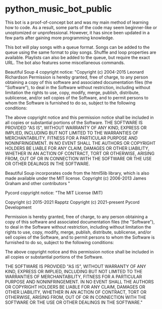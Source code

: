 # python_music_bot_public

This bot is a proof-of-concept bot and was my main method of learning how to code. 
As a result, some parts of the code may seem beginner-like or unoptomized or unprofessional.
However, it has since been updated in a few parts after gaining more programming knowledge.

This bot will play songs with a queue format. 
Songs can be added to the queue using the same format to play songs.
Shuffle and loop properties are available.
Playlists can also be added to the queue, but require the exact URL.
The bot also features some miscellaneous commands.



Beautiful Soup 4 copyright notice:
  "Copyright (c) 2004-2015 Leonard Richardson
  Permission is hereby granted, free of charge, to any person obtaining
  a copy of this software and associated documentation files (the "Software"), 
  to deal in the Software without restriction, including without limitation 
  the rights to use, copy, modify, merge, publish, distribute, sublicense, 
  and/or sell copies of the Software, and to permit persons to whom the 
  Software is furnished to do so, subject to the following conditions:
  
  The above copyright notice and this permission notice shall be
  included in all copies or substantial portions of the Software.
  THE SOFTWARE IS PROVIDED "AS IS", WITHOUT WARRANTY OF ANY KIND,
  EXPRESS OR IMPLIED, INCLUDING BUT NOT LIMITED TO THE WARRANTIES OF
  MERCHANTABILITY, FITNESS FOR A PARTICULAR PURPOSE AND
  NONINFRINGEMENT. IN NO EVENT SHALL THE AUTHORS OR COPYRIGHT HOLDERS
  BE LIABLE FOR ANY CLAIM, DAMAGES OR OTHER LIABILITY, WHETHER IN AN
  ACTION OF CONTRACT, TORT OR OTHERWISE, ARISING FROM, OUT OF OR IN
  CONNECTION WITH THE SOFTWARE OR THE USE OR OTHER DEALINGS IN THE
  SOFTWARE.
  
  Beautiful Soup incorporates code from the html5lib library, which is
  also made available under the MIT license. Copyright (c) 2006-2013
  James Graham and other contributors "

Pycord copyright notice:
  "The MIT License (MIT)
  
  Copyright (c) 2015-2021 Rapptz
  Copyright (c) 2021-present Pycord Development
  
  Permission is hereby granted, free of charge, to any person obtaining a
  copy of this software and associated documentation files (the "Software"),
  to deal in the Software without restriction, including without limitation
  the rights to use, copy, modify, merge, publish, distribute, sublicense,
  and/or sell copies of the Software, and to permit persons to whom the
  Software is furnished to do so, subject to the following conditions:
  
  The above copyright notice and this permission notice shall be included in
  all copies or substantial portions of the Software.
  
  THE SOFTWARE IS PROVIDED "AS IS", WITHOUT WARRANTY OF ANY KIND, EXPRESS
  OR IMPLIED, INCLUDING BUT NOT LIMITED TO THE WARRANTIES OF MERCHANTABILITY,
  FITNESS FOR A PARTICULAR PURPOSE AND NONINFRINGEMENT. IN NO EVENT SHALL THE
  AUTHORS OR COPYRIGHT HOLDERS BE LIABLE FOR ANY CLAIM, DAMAGES OR OTHER
  LIABILITY, WHETHER IN AN ACTION OF CONTRACT, TORT OR OTHERWISE, ARISING
  FROM, OUT OF OR IN CONNECTION WITH THE SOFTWARE OR THE USE OR OTHER
  DEALINGS IN THE SOFTWARE."
